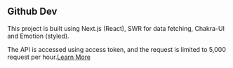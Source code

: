 ## Github Dev

This project is built using Next.js (React), SWR for data fetching, Chakra-UI and Emotion (styled).

The API is accessed using access token, and the request is limited to 5,000 request per hour.[Learn More](https://docs.github.com/en/free-pro-team@latest/developers/apps/rate-limits-for-github-apps#user-to-server-requests)

